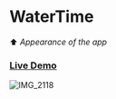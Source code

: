 # WaterTime
⬆️ <i>Appearance of the app</i>

### [Live Demo](https://leshamer.github.io/WaterTime.github.io/)


![IMG_2118](https://github.com/Leshamer/WaterTime.github.io/assets/99595862/da50b4f1-2814-458b-a37f-d9aeab424a04)
